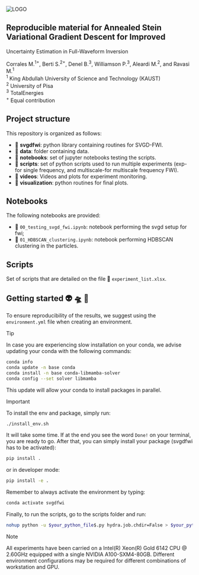 ![LOGO](https://github.com/DeepWave-KAUST/AnnealedSVGD_FWI-dev/blob/main/asset/logo.png)

## Reproducible material for Annealed Stein Variational Gradient Descent for Improved
Uncertainty Estimation in Full-Waveform Inversion <br />

Corrales M.<sup>1+</sup>, Berti S.<sup>2+</sup>, Denel B.<sup>3</sup>, Williamson P.<sup>3</sup>, Aleardi M.<sup>2</sup>, and Ravasi M.<sup>1</sup>  <br />
<sup>1</sup> King Abdullah University of Science and Technology (KAUST)  <br />
<sup>2</sup> University of Pisa  <br />
<sup>3</sup> TotalEnergies  <br />
<sup>+</sup> Equal contribution  <br />



## Project structure
This repository is organized as follows:

* :open_file_folder: **svgdfwi**: python library containing routines for SVGD-FWI.
* :open_file_folder: **data**: folder containing data.
* :open_file_folder: **notebooks**: set of jupyter notebooks testing the scripts.
* :open_file_folder: **scripts**: set of python scripts used to run multiple experiments (exp-for single frequency, and multiscale-for multiscale frequency FWI).
* :open_file_folder: **videos**: Videos and plots for experiment monitoring.
* :open_file_folder: **visualization**: python routines for final plots.

## Notebooks
The following notebooks are provided:

- :orange_book: ``00_testing_svgd_fwi.ipynb``: notebook performing the svgd setup for fwi;
- :orange_book: ``01_HDBSCAN_clustering.ipynb``: notebook performing HDBSCAN clustering in the particles.


## Scripts
Set of scripts that are detailed on the file :green_book: ``experiment_list.xlsx``.

## Getting started :alien: :flying_saucer: :cow2:
To ensure reproducibility of the results, we suggest using the `environment.yml` file when creating an environment.

> [!TIP]
> In case you are experiencing slow installation on your conda, we advise updating your conda with the following commands:
> 
> ```sh
> conda info
> conda update -n base conda
> conda install -n base conda-libmamba-solver
> conda config --set solver libmamba
> ```
> 
> This update will allow your conda to install packages in parallel.

> [!IMPORTANT]
> To install the env and package, simply run:
> ```sh
> ./install_env.sh
> ```
> It will take some time. If at the end you see the word `Done!` on your terminal, you are ready to go. After that, you can simply install your package (svgdfwi has to be activated):
> ```sh
> pip install .
> ```
> or in developer mode:
> ```sh
> pip install -e .
> ```
> 
> Remember to always activate the environment by typing:
> ```sh
> conda activate svgdfwi
> ```
> 
> Finally, to run the scripts, go to the scripts folder and run:
> ```sh
> nohup python -u $your_python_file$.py hydra.job.chdir=False > $your_python_file$.log &
> ```


> [!NOTE]  
> All experiments have been carried on a Intel(R) Xeon(R) Gold 6142 CPU @ 2.60GHz equipped with a single NVIDIA A100-SXM4-80GB. Different environment 
configurations may be required for different combinations of workstation and GPU.
